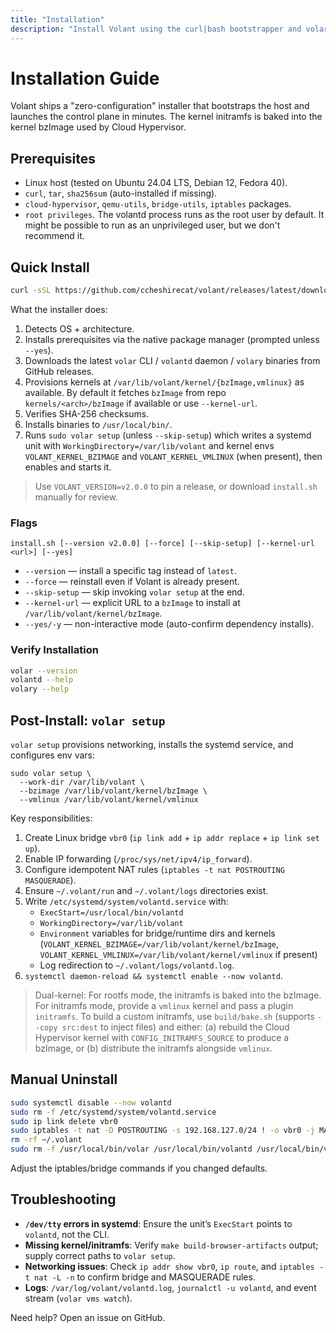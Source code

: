 ```yaml
---
title: "Installation"
description: "Install Volant using the curl|bash bootstrapper and volar setup."
---
```


# Installation Guide

Volant ships a "zero-configuration" installer that bootstraps the host and launches the control plane in minutes. The kernel initramfs is baked into the kernel bzImage used by Cloud Hypervisor.

## Prerequisites

- Linux host (tested on Ubuntu 24.04 LTS, Debian 12, Fedora 40).
- `curl`, `tar`, `sha256sum` (auto-installed if missing).
- `cloud-hypervisor`, `qemu-utils`, `bridge-utils`, `iptables` packages.
- `root privileges`. The volantd process runs as the root user by default. It might be possible to run as an unprivileged user, but we don't recommend it.

## Quick Install

```bash
curl -sSL https://github.com/ccheshirecat/volant/releases/latest/download/install.sh | bash
```

What the installer does:
1. Detects OS + architecture.
2. Installs prerequisites via the native package manager (prompted unless `--yes`).
3. Downloads the latest `volar` CLI / `volantd` daemon / `volary` binaries from GitHub releases.
4. Provisions kernels at `/var/lib/volant/kernel/{bzImage,vmlinux}` as available. By default it fetches `bzImage` from repo `kernels/<arch>/bzImage` if available or use `--kernel-url`.
5. Verifies SHA-256 checksums.
6. Installs binaries to `/usr/local/bin/`.
7. Runs `sudo volar setup` (unless `--skip-setup`) which writes a systemd unit with `WorkingDirectory=/var/lib/volant` and kernel envs `VOLANT_KERNEL_BZIMAGE` and `VOLANT_KERNEL_VMLINUX` (when present), then enables and starts it.

> Use `VOLANT_VERSION=v2.0.0` to pin a release, or download `install.sh` manually for review.

### Flags

```
install.sh [--version v2.0.0] [--force] [--skip-setup] [--kernel-url <url>] [--yes]
```

- `--version` — install a specific tag instead of `latest`.
- `--force` — reinstall even if Volant is already present.
- `--skip-setup` — skip invoking `volar setup` at the end.
- `--kernel-url` — explicit URL to a `bzImage` to install at `/var/lib/volant/kernel/bzImage`.
- `--yes/-y` — non-interactive mode (auto-confirm dependency installs).

### Verify Installation

```bash
volar --version
volantd --help
volary --help
```

## Post-Install: `volar setup`

`volar setup` provisions networking, installs the systemd service, and configures env vars:

```
sudo volar setup \
  --work-dir /var/lib/volant \
  --bzimage /var/lib/volant/kernel/bzImage \
  --vmlinux /var/lib/volant/kernel/vmlinux
```

Key responsibilities:

1. Create Linux bridge `vbr0` (`ip link add` + `ip addr replace` + `ip link set up`).
2. Enable IP forwarding (`/proc/sys/net/ipv4/ip_forward`).
3. Configure idempotent NAT rules (`iptables -t nat POSTROUTING MASQUERADE`).
4. Ensure `~/.volant/run` and `~/.volant/logs` directories exist.
5. Write `/etc/systemd/system/volantd.service` with:
   - `ExecStart=/usr/local/bin/volantd`
   - `WorkingDirectory=/var/lib/volant`
   - `Environment` variables for bridge/runtime dirs and kernels (`VOLANT_KERNEL_BZIMAGE=/var/lib/volant/kernel/bzImage`, `VOLANT_KERNEL_VMLINUX=/var/lib/volant/kernel/vmlinux` if present)
   - Log redirection to `~/.volant/logs/volantd.log`.
6. `systemctl daemon-reload && systemctl enable --now volantd`.

> Dual-kernel: For rootfs mode, the initramfs is baked into the bzImage. For initramfs mode, provide a `vmlinux` kernel and pass a plugin `initramfs`. To build a custom initramfs, use `build/bake.sh` (supports `--copy src:dest` to inject files) and either: (a) rebuild the Cloud Hypervisor kernel with `CONFIG_INITRAMFS_SOURCE` to produce a bzImage, or (b) distribute the initramfs alongside `vmlinux`.

## Manual Uninstall

```bash
sudo systemctl disable --now volantd
sudo rm -f /etc/systemd/system/volantd.service
sudo ip link delete vbr0
sudo iptables -t nat -D POSTROUTING -s 192.168.127.0/24 ! -o vbr0 -j MASQUERADE || true
rm -rf ~/.volant
sudo rm -f /usr/local/bin/volar /usr/local/bin/volantd /usr/local/bin/volary
```

Adjust the iptables/bridge commands if you changed defaults.

## Troubleshooting

- **`/dev/tty` errors in systemd**: Ensure the unit’s `ExecStart` points to `volantd`, not the CLI.
- **Missing kernel/initramfs**: Verify `make build-browser-artifacts` output; supply correct paths to `volar setup`.
- **Networking issues**: Check `ip addr show vbr0`, `ip route`, and `iptables -t nat -L -n` to confirm bridge and MASQUERADE rules.
- **Logs**: `/var/log/volant/volantd.log`, `journalctl -u volantd`, and event stream (`volar vms watch`).

Need help? Open an issue on GitHub.
